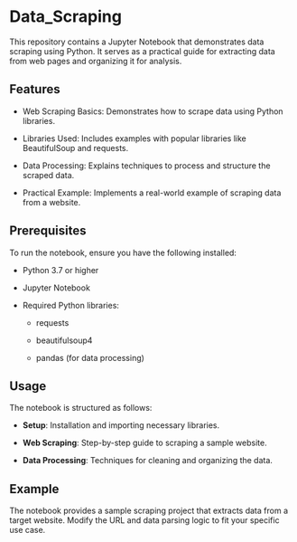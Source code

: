 # Data_Scraping
 
This repository contains a Jupyter Notebook that demonstrates data scraping using Python. It serves as a practical guide for extracting data from web pages and organizing it for analysis.

## Features

- Web Scraping Basics: Demonstrates how to scrape data using Python libraries.

- Libraries Used: Includes examples with popular libraries like BeautifulSoup and requests.

- Data Processing: Explains techniques to process and structure the scraped data.

- Practical Example: Implements a real-world example of scraping data from a website.

## Prerequisites

To run the notebook, ensure you have the following installed:

- Python 3.7 or higher

- Jupyter Notebook

- Required Python libraries:

   * requests

   * beautifulsoup4

   * pandas (for data processing)

## Usage

The notebook is structured as follows:

- **Setup**: Installation and importing necessary libraries.

- **Web Scraping**: Step-by-step guide to scraping a sample website.

- **Data Processing**: Techniques for cleaning and organizing the data.

## Example

The notebook provides a sample scraping project that extracts data from a target website. Modify the URL and data parsing logic to fit your specific use case.
